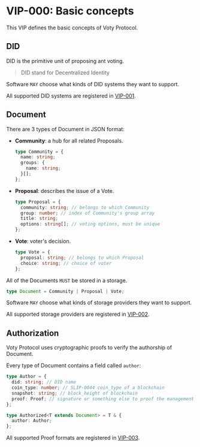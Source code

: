 # VIP-000: Basic concepts

This VIP defines the basic concepts of Voty Protocol.

## DID

DID is the primitive unit of proposing ant voting.

> DID stand for Decentralized Identity

Software `MAY` choose what kinds of DID systems they want to support.

All supported DID systems are registered in [VIP-001](/vips/VIP-001.md).

## Document

There are 3 types of Document in JSON format:

- **Community**: a hub for all related Proposals.

  ```ts
  type Community = {
    name: string;
    groups: {
      name: string;
    }[];
  };
  ```

- **Proposal**: describes the issue of a Vote.

  ```ts
  type Proposal = {
    community: string; // belongs to which Community
    group: number; // index of Community's group array
    title: string;
    options: string[]; // voting options, must be unique
  };
  ```

- **Vote**: voter's decision.

  ```ts
  type Vote = {
    proposal: string; // belongs to which Proposal
    choice: string; // choice of voter
  };
  ```

All of the Documents `MUST` be stored in a storage.

```ts
type Document = Community | Proposal | Vote;
```

Software `MAY` choose what kinds of storage providers they want to support.

All supported storage providers are registered in [VIP-002](/vips/VIP-002.md).

## Authorization

Voty Protocol uses cryptographic proofs to verify the authorship of Document.

Every type of Document contains a field called `author`:

```ts
type Author = {
  did: string; // DID name
  coin_type: number; // SLIP-0044 coin_type of a blockchain
  snapshot: string; // block_height of blockchain
  proof: Proof; // signature or something else to proof the management of did
};

type Authorized<T extends Document> = T & {
  author: Author;
};
```

All supported Proof formats are registered in [VIP-003](/vips/VIP-003.md).
